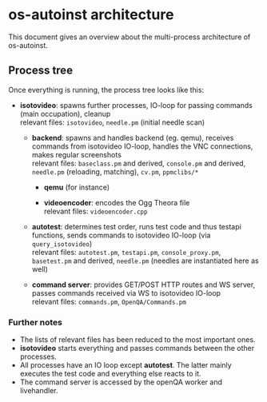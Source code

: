 # os-autoinst architecture
This document gives an overview about the multi-process architecture of os-autoinst.

## Process tree
Once everything is running, the process tree looks like this:

* **isotovideo**: spawns further processes, IO-loop for passing commands (main occupation), cleanup  
  relevant files: `isotovideo`, `needle.pm` (initial needle scan)

    * **backend**: spawns and handles backend (eg. qemu), receives commands from isotovideo IO-loop,
                   handles the VNC connections, makes regular screenshots  
      relevant files: `baseclass.pm` and derived, `console.pm` and derived, `needle.pm` (reloading, matching), `cv.pm`, `ppmclibs/*`

        * **qemu** (for instance)

        * **videoencoder**: encodes the Ogg Theora file  
          relevant files: `videoencoder.cpp`

    * **autotest**: determines test order, runs test code and thus testapi functions, sends
                    commands to isotovideo IO-loop (via `query_isotovideo`)  
      relevant files: `autotest.pm`, `testapi.pm`, `console_proxy.pm`, `basetest.pm` and derived,
                      `needle.pm` (needles are instantiated here as well)

    * **command server**: provides GET/POST HTTP routes and WS server, passes commands received via
                          WS to isotovideo IO-loop  
      relevant files: `commands.pm`, `OpenQA/Commands.pm`

### Further notes
* The lists of relevant files has been reduced to the most important ones.
* **isotovideo** starts everything and passes commands between the other processes.
* All processes have an IO loop except **autotest**. The latter mainly executes the test code and
  everything else reacts to it.
* The command server is accessed by the openQA worker and livehandler.
